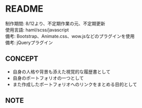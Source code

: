 # README
制作期間: 8/12より、不定期作業の元、不定期更新  
使用言語: haml/scss/javascript  
備考: Bootstrap、Animate.css、wow.jsなどのプラグインを使用  
備考: jQueryプラグイン  

## CONCEPT
- 自身の人格や背景も添えた視覚的な履歴書として
- 自身のポートフォリオの一つとして
- また作成したポートフォリオへのリンクをまとめる目的として

## NOTE
